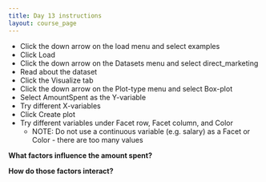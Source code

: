```yaml
---
title: Day 13 instructions
layout: course_page
---
```


* Click the down arrow on the load menu and select examples
* Click Load
* Click the down arrow on the Datasets menu and select direct_marketing
* Read about the dataset
* Click the Visualize tab
* Click the down arrow on the Plot-type menu and select Box-plot
* Select AmountSpent as the Y-variable
* Try different X-variables
* Click Create plot
* Try different variables under Facet row, Facet column, and Color
  * NOTE: Do not use a continuous variable (e.g. salary) as a Facet or Color - there are too many values

**What factors influence the amount spent?**

**How do those factors interact?**
